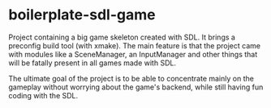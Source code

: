 # boilerplate-sdl-game

Project containing a big game skeleton created with SDL.
It brings a preconfig build tool (with xmake).
The main feature is that the project came with modules like a SceneManager,
an InputManager and other things that will be fatally present in all games made with SDL.

The ultimate goal of the project is to be able to concentrate mainly on the gameplay
without worrying about the game's backend, while still having fun coding with the SDL.